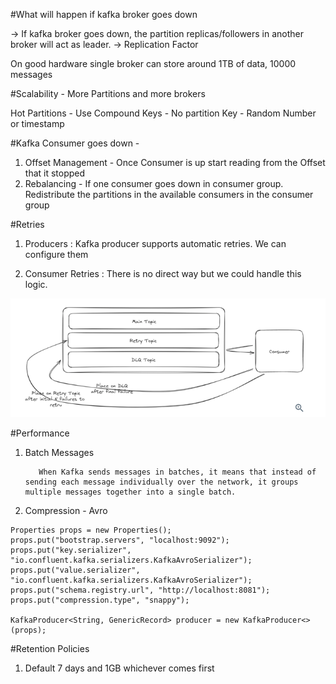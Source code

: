 #What will happen if kafka broker goes down

-> If kafka broker goes down, the partition replicas/followers in another broker will act as leader.
-> Replication Factor 

On good hardware single broker can store around 1TB of data, 10000 messages

#Scalability - 
More Partitions and more brokers

Hot Partitions - Use Compound Keys
                - No partition Key
                - Random Number or timestamp

#Kafka Consumer goes down -
1) Offset Management - Once Consumer is up start reading from the Offset that it stopped
2) Rebalancing - If one consumer goes down in consumer group. Redistribute the partitions in the available consumers in the consumer group


#Retries

1) Producers : Kafka producer supports automatic retries. We can configure them

2) Consumer Retries : There is no direct way but we could handle this logic.

![img_2.png](img_2.png)

#Performance

1) Batch Messages
   ```
      When Kafka sends messages in batches, it means that instead of sending each message individually over the network, it groups multiple messages together into a single batch.   
    ```

2) Compression - Avro

```
Properties props = new Properties();
props.put("bootstrap.servers", "localhost:9092");
props.put("key.serializer", "io.confluent.kafka.serializers.KafkaAvroSerializer");
props.put("value.serializer", "io.confluent.kafka.serializers.KafkaAvroSerializer");
props.put("schema.registry.url", "http://localhost:8081");
props.put("compression.type", "snappy");

KafkaProducer<String, GenericRecord> producer = new KafkaProducer<>(props);

```

#Retention Policies

1) Default 7 days and 1GB whichever comes first

